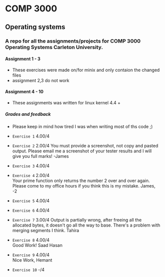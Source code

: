 # COMP 3000
## Operating systems

### A repo for all the assignments/projects for COMP 3000 Operating Systems Carleton University.

#### Assignment 1 - 3
- These exercises were made on/for minix and only contaion the changed files
- assignment 2,3 do not work

#### Assignment 4 - 10
- These assignments was written for linux kernel 4.4 +

##### Grades and feedback
- Please keep in mind how tired I was when writing most of ths code ;)

- `Exercise 1`	4.00/4	 
- `Exercise 2`	2.00/4	You must provide a screenshot, not copy and pasted output. 
Please email me a screenshot of your tester results and I will give you full marks! -James
- `Exercise 3`	4.00/4	
- `Exercise 4`	2.00/4	
Your prime function only returns the number 2 over and over again. Please come to my office hours if you think this is my mistake.
James, -2
- `Exercise 5`	4.00/4	
- `Exercise 6`	4.00/4	 
- `Exercise 7`	3.00/4	 Output is partially wrong, after freeing all the allocated bytes, it doesn't go all the way to base. There's a problem with merging segments I think.
Tahira
- `Exercise 8`	4.00/4	
Good Work!
Saad Hasan
- `Exercise 9`	4.00/4	
Nice Work, Hemant
- `Exercise 10`	-/4	 

